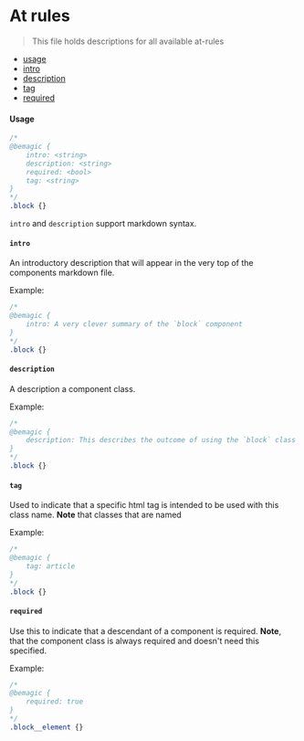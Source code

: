 # At rules

> This file holds descriptions for all available at-rules

* [usage](#usage)
* [intro](#intro)
* [description](#description)
* [tag](#tag)
* [required](#required)

#### Usage

```css
/*
@bemagic {
    intro: <string>
    description: <string>
    required: <bool>
    tag: <string>
}
*/
.block {}
```

`intro` and `description` support markdown syntax.


#### `intro`

An introductory description that will appear in the very top of the components
markdown file.

Example:
```css
/*
@bemagic {
    intro: A very clever summary of the `block` component
}
*/
.block {}
```


#### `description`

A description a component class.

Example:
```css
/*
@bemagic {
    description: This describes the outcome of using the `block` class
}
*/
.block {}
```


#### `tag`

Used to indicate that a specific html tag is intended to be used with this
class name. **Note** that classes that are named

Example:
```css
/*
@bemagic {
    tag: article
}
*/
.block {}
```


#### `required`

Use this to indicate that a descendant of a component is required. **Note**,
that the component class is always required and doesn't need this specified.

Example:
```css
/*
@bemagic {
    required: true
}
*/
.block__element {}
```
